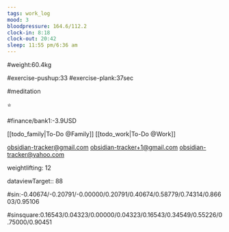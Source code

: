 ```yaml
---
tags: work_log
mood: 3
bloodpressure: 164.6/112.2
clock-in: 8:18
clock-out: 20:42
sleep: 11:55 pm/6:36 am
---
```


#weight:60.4kg

#exercise-pushup:33
#exercise-plank:37sec

#meditation

⭐

#finance/bank1:-3.9USD

[[todo_family|To-Do @Family]]
[[todo_work|To-Do @Work]]

obsidian-tracker@gmail.com
obsidian-tracker+1@gmail.com
obsidian-tracker@yahoo.com

weightlifting: 12

dataviewTarget:: 88

#sin:-0.40674/-0.20791/-0.00000/0.20791/0.40674/0.58779/0.74314/0.86603/0.95106

#sinsquare:0.16543/0.04323/0.00000/0.04323/0.16543/0.34549/0.55226/0.75000/0.90451

